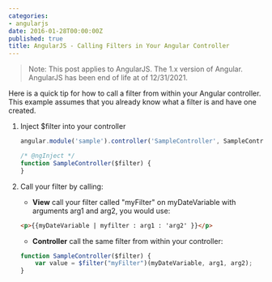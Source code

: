 ```yaml
---
categories:
- angularjs
date: 2016-01-28T00:00:00Z
published: true
title: AngularJS - Calling Filters in Your Angular Controller
---
```


> Note: This post applies to AngularJS.  The 1.x version of Angular. AngularJS has been end of life at of 12/31/2021.

Here is a quick tip for how to call a filter from within your Angular controller.  This example assumes that you already know what a filter is and have one created.

1. Inject $filter into your controller

    ```javascript
    angular.module('sample').controller('SampleController', SampleController);

    /* @ngInject */
    function SampleController($filter) {
    }
    ```

1. Call your filter by calling:

    * **View** call your filter called "myFilter" on myDateVariable with arguments arg1 and arg2, you would use:

    ```html
    <p>{{myDateVariable | myfilter : arg1 : 'arg2' }}</p>
    ```

    * **Controller** call the same filter from within your controller:

    ```javascript
    function SampleController($filter) {
        var value = $filter("myFilter")(myDateVariable, arg1, arg2);
    }
    ```
